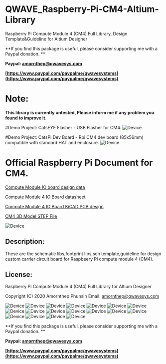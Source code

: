 # QWAVE_Raspberry-Pi-CM4-Altium-Library
Raspberry Pi Compute Module 4 (CM4) Full Library, Design Template&amp;Guideline for Altium Designer

**If you find this package is useful, please consider supporting me with a Paypal donation. **

**Paypal: amornthep@qwavesys.com**

**[https://www.paypal.com/paypalme/qwavesystems](https://www.paypal.com/paypalme/qwavesystems)**

# Note:
**This library is currently untested, Please inform me if any problem you found to improve it.**

#Demo Project: CatsEYE Flasher - USB Flasher for CM4.
![Device](/SCH_Snapshot-Picture/CatsEYE-Flasher.png?raw=true)

#Demo Project: CatsPi Dev Board - Rpi CM4 dev board (85x56mm) compatible with standard HAT and enclosure.
![Device](/SCH_Snapshot-Picture/CatPi-Dev-Board.png?raw=true)

# Official Raspberry Pi Document for CM4.

[Compute Module IO board design data](https://github.com/raspberrypi/documentation/blob/master/hardware/computemodule/designfiles.md)

[Compute Module 4 IO Board datasheet](http://datasheets.raspberrypi.org/cm4io/cm4io-datasheet.pdf)

[Compute Module 4 IO Board KiCAD PCB design](http://datasheets.raspberrypi.org/cm4io/CM4IO-KiCAD.zip)

[CM4 3D Model STEP File](https://datasheets.raspberrypi.org/cm4/CM4-step.zip)

![Device](/SCH_Snapshot-Picture/CM4_Page_01.jpg?raw=true)

## Description:
These are the schematic libs,footprint libs,sch template,guideline for design custom carrier circuit board for Raspbeery Pi compute module 4 (CM4).

## License:
Raspberry Pi Compute Module 4 (CM4) Full Library for Altium Designer

Copyright (C) 2020 Amornthep Phunsin
Email: amornthep@qwavesys.com

![Device](/SCH_Snapshot-Picture/CM4_Page_02.jpg?raw=true)
![Device](/SCH_Snapshot-Picture/CM4_Page_03.jpg?raw=true)
![Device](/SCH_Snapshot-Picture/CM4_Page_19.jpg?raw=true)
![Device](/SCH_Snapshot-Picture/CM4_Page_17.jpg?raw=true)
![Device](/SCH_Snapshot-Picture/CM4_Page_14.jpg?raw=true)
![Device](/SCH_Snapshot-Picture/CM4_Page_06.jpg?raw=true)
![Device](/SCH_Snapshot-Picture/CM4_Page_05.jpg?raw=true)
![Device](/SCH_Snapshot-Picture/CM4_Page_07.jpg?raw=true)
![Device](/SCH_Snapshot-Picture/CM4_Page_08.jpg?raw=true)
![Device](/SCH_Snapshot-Picture/CM4_Page_10.jpg?raw=true)
![Device](/SCH_Snapshot-Picture/CM4_Page_11.jpg?raw=true)
![Device](/SCH_Snapshot-Picture/CM4_Page_12.jpg?raw=true)
![Device](/SCH_Snapshot-Picture/CM4_Page_13.jpg?raw=true)
![Device](/SCH_Snapshot-Picture/CM4_Page_15.jpg?raw=true)
![Device](/SCH_Snapshot-Picture/CM4_Page_16.jpg?raw=true)
![Device](/SCH_Snapshot-Picture/CM4_Page_18.jpg?raw=true)
![Device](/SCH_Snapshot-Picture/CM4_Page_20.jpg?raw=true)
![Device](/SCH_Snapshot-Picture/CM4_Page_21.jpg?raw=true)


**If you find this package is useful, please consider supporting me with a Paypal donation. **

**Paypal: amornthep@qwavesys.com**

**[https://www.paypal.com/paypalme/qwavesystems](https://www.paypal.com/paypalme/qwavesystems)**
